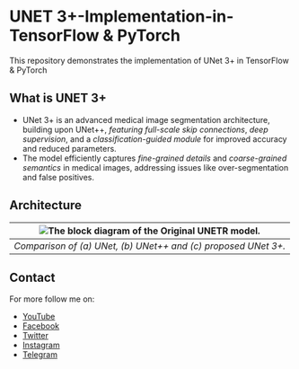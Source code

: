 # UNET 3+-Implementation-in-TensorFlow & PyTorch
This repository demonstrates the implementation of UNet 3+ in TensorFlow & PyTorch

## What is UNET 3+
- UNet 3+ is an advanced medical image segmentation architecture, building upon UNet++, *featuring full-scale skip connections*, *deep supervision*, and a *classification-guided module* for improved accuracy and reduced parameters.
- The model efficiently captures *fine-grained details* and *coarse-grained semantics* in medical images, addressing issues like over-segmentation and false positives.

## Architecture

| ![The block diagram of the Original UNETR model.](figures/arch.png) |
| :--: |
| *Comparison of (a) UNet, (b) UNet++ and (c) proposed UNet 3+.* |

## Contact
For more follow me on:

- <a href="https://www.youtube.com/idiotdeveloper"> YouTube </a>
- <a href="https://facebook.com/idiotdeveloper"> Facebook </a>
- <a href="https://twitter.com/nikhilroxtomar"> Twitter </a>
- <a href="https://www.instagram.com/nikhilroxtomar"> Instagram </a>
- <a href="https://t.me/idiotdeveloper"> Telegram </a>
